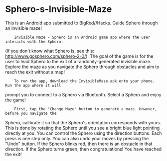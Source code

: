 Sphero-s-Invisible-Maze
=======================

This is an Android app submitted to BigRed//Hacks. Guide Sphero through an invisible maze!

        Invisible Maze - Sphero is an Android game app where the user interacts with the Sphero. 
(If you don't know what Sphero is, see this: http://www.gosphero.com/sphero-2-0/). The goal of the 
game is for the user to lead Sphero to the exit of a randomly-generated invisible maze. Explore the 
maze as you navigate the Sphero through obstacles and aim to reach the exit without a map!

        To run the app, download the InvisibleMaze.apk onto your phone. Run the app where it will 
prompt you to connect to a Sphero via Bluetooth. Select a Sphero and enjoy the game!

        First, tap the "Change Maze" button to generate a maze. However, before you navigate the 
Sphero, calibrate it so that the Sphero's orientation corresponds with yours. This is done by 
rotating the Sphero until you see a bright blue light pointing directly at you. You can control the 
Sphero using the direction buttons. Each press is one step only. You can also undo your moves by 
pressing the "Undo" button. If the Sphero blinks red, then there is an obstacle in that direction. 
If the Sphero turns green, then congratulations! You have reached the exit! 